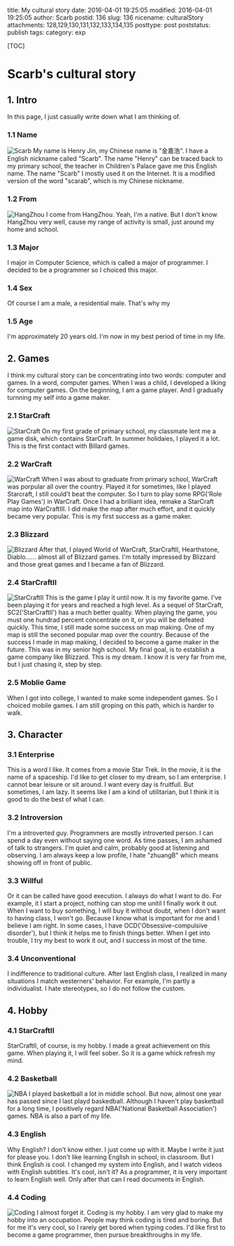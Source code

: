 title: My cultural story
date: 2016-04-01 19:25:05
modified: 2016-04-01 19:25:05
author: Scarb
postid: 136
slug: 136
nicename: culturalStory
attachments: 128,129,130,131,132,133,134,135
posttype: post
poststatus: publish
tags: 
category: exp

[TOC]

# Scarb's cultural story
## 1. Intro
In this page, I just casually write down what I am thinking of.

### 1.1 Name
![Scarb][img1]
My name is Henry Jin, my Chinese name is ”金嘉浩“. I have a English nickname called "Scarb".
The name "Henry" can be traced back to my primary school, the teacher in Children's Palace gave me this English name.
The name "Scarb" I mostly used it on the Internet. 
It is a modified version of the word "scarab", which is my Chinese nickname.

### 1.2 From
![HangZhou][img2]
I come from HangZhou. Yeah, I'm a native. But I don't know HangZhou very well, cause my range of activity is small, just around my home and school.

### 1.3 Major
I major in Computer Science, which is called a major of programmer. I decided to be a programmer so I choiced this major.

### 1.4 Sex
Of course I am a male, a residential male. That's why my 

### 1.5 Age
I'm approximately 20 years old. I'm now in my best period of time in my life.

## 2. Games
I think my cultural story can be concentrating into two words: computer and games. In a word, computer games.
When I was a child, I developed a liking for computer games. 
On the beginning, I am a game player. And I gradually turnning my self into a game maker.

### 2.1 StarCraft
![StarCraft][img3]
On my first grade of primary school, my classmate lent me a game disk, which contains StarCraft.
In summer holidaies, I played it a lot. This is the first contact with Billard games.

### 2.2 WarCraft
![WarCraft][img4]
When I was about to graduate from primary school, WarCraft was porpular all over the country.
Played it for sometimes, like I played Starcraft, I still could't beat the computer.
So I turn to play some RPG('Role Play Games') in WarCraft.
Once I had a brilliant idea, remake a StarCraft map into WarCraftIII. 
I did make the map after much effort, and it quickly became very popular.
This is my first success as a game maker.

### 2.3 Blizzard
![Blizzard][img5]
After that, I played World of WarCraft, StarCraftII, Hearthstone, Diablo...... almost all of Blizzard games.
I'm totally impressed by Blizzard and those great games and I became a fan of Blizzard.

### 2.4 StarCraftII
![StarCraftII][img6]
This is the game I play it until now. It is my favorite game. I've been playing it for years and reached a high level.
As a sequel of StarCraft, SC2('StarCraftII') has a much better quality.
When playing the game, you must one hundrad percent concentrate on it, or you will be defeated quickly.
This time, I still made some success on map making. One of my map is still the seconed popular map over the country.
Because of the success I made in map making, I decided to become a game maker in the future. This was in my senior high school.
My final goal, is to establish a game company like Blizzard. 
This is my dream.
I know it is very far from me, but I just chasing it, step by step.

### 2.5 Moblie Game
When I got into college, I wanted to make some independent games. So I choiced mobile games.
I am still groping on this path, which is harder to walk.

## 3. Character
### 3.1 Enterprise
This is a word I like. It comes from a movie Star Trek. In the movie, it is the name of a spaceship.
I'd like to get closer to my dream, so I am enterprise. I cannot bear leisure or sit around.
I want every day is fruitfull. But sometimes, I am lazy.
It seems like I am a kind of utilitarian, but I think it is good to do the best of what I can.

### 3.2 Introversion
I'm a introverted guy. 
Programmers are mostly introverted person.
I can spend a day even without saying one word.
As time passes, I am ashamed of talk to strangers.
I'm quiet and calm, probably good at listening and observing.
I am always keep a low profile, I hate "zhuangB" which means showing off in front of public.

### 3.3 Willful
Or it can be called have good execution.
I always do what I want to do. For example, it I start a project, nothing can stop me unitil I finally work it out.
When I want to buy something, I will buy it without doubt, when I don't want to having class, I won't go.
Because I know what is important for me and I believe I am right.
In some cases, I have OCD('Obsessive-compulsive disorder'), but I think it helps me to finish things better.
When I get into trouble, I try my best to work it out, and I success in most of the time.

### 3.4 Unconventional
I indifference to traditional culture.
After last English class, I realized in many situations I match westerners' behavior.
For example, I'm partly a individualist.
I hate stereotypes, so I do not follow the custom.


## 4. Hobby
### 4.1 StarCraftII
StarCraftII, of course, is my hobby. I made a great achievement on this game.
When playing it, I will feel sober. So it is a game whick refresh my mind.

### 4.2 Basketball
![NBA][img7]
I played basketball a lot in middle school. But now, almost one year has passed since I last playd baskedball.
Although I haven't play basketball for a long time, I positively regard NBA('National Basketball Association') games.
NBA is also a part of my life.

### 4.3 English
Why English? I don't know either. I just come up with it. Maybe I write it just for please you.
I don't like learning English in school, in classroom.
But I think English is cool.
I changed my system into English, and I watch videos with English subtitles. It's cool, isn't it?
As a programmer, it is very important to learn English well. Only after that can I read documents in English.

### 4.4 Coding
![Coding][img8]
I almost forget it. Coding is my hobby. I am very glad to make my hobby into an occupation.
People may think coding is tired and boring. But for me it's very cool, so I rarely get bored when typing codes.
I'd like first to become a game programmer, then pursue breakthroughs in my life.

[img1]: http://114.215.140.250/wp-content/uploads/2016/04/scarb-1.png
[img2]: http://114.215.140.250/wp-content/uploads/2016/04/hangzhou-1.jpg
[img3]: http://114.215.140.250/wp-content/uploads/2016/04/starcraft-1.jpg
[img4]: http://114.215.140.250/wp-content/uploads/2016/04/warcraft.jpg
[img5]: http://114.215.140.250/wp-content/uploads/2016/04/blizzard.jpg
[img6]: http://114.215.140.250/wp-content/uploads/2016/04/starcraftii.jpg
[img7]: http://114.215.140.250/wp-content/uploads/2016/04/NBA.jpg
[img8]: http://114.215.140.250/wp-content/uploads/2016/04/coding.png
